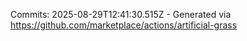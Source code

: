 Commits: 2025-08-29T12:41:30.515Z - Generated via https://github.com/marketplace/actions/artificial-grass
<br>
